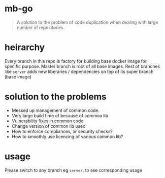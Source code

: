 # mb-go
> A solution to the problem of code duplication when dealing with large number of repositories.

# heirarchy
Every branch in this repo is factory for building base docker image for specific purpose.
Master branch is root of all base images.
Rest of branches like `server` adds new liberaries / dependencies on top of its super branch (base image)

# solution to the problems
* Messed up management of common code.
* Very large build time of because of common lib
* Vulnerability fixes in common code
* Change version of common lib used
* How to enforce compliances, or security checks?
* How to smoothly use licencing of various common lib?

# usage
Please switch to any branch eg `server`. to see corresponding usage
